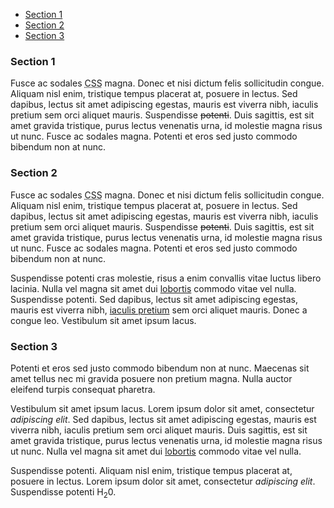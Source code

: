 
<div class="tabs basic-tabs">
    <ul role="tablist" class="tabs__tab-list">
        <li role="presentation"><a href="#section1" role="tab" aria-controls="section1" class="tabs__trigger basic-tab-trigger">Section 1</a></li>
        <li role="presentation"><a href="#section2" role="tab" aria-controls="section2" class="tabs__trigger basic-tab-trigger">Section 2</a></li>
        <li role="presentation"><a href="#section3" role="tab" aria-controls="section3" class="tabs__trigger basic-tab-trigger">Section 3</a></li>
    </ul>
    <section id="section1" role="tabpanel" class="tabs__panel basic-tab-panel">
        <h3>Section 1</h3>
        <p>Fusce ac sodales <abbr title="Cascading Style Sheets">CSS</abbr> magna. Donec et nisi dictum felis sollicitudin congue. Aliquam nisl enim, tristique tempus placerat at, posuere in lectus. Sed dapibus, lectus sit amet adipiscing egestas, mauris est viverra
            nibh, iaculis pretium sem orci aliquet mauris. Suspendisse <del>potenti</del>. Duis sagittis, est sit amet gravida tristique, purus lectus venenatis urna, id molestie magna risus ut nunc. Fusce ac sodales magna. Potenti et eros sed justo commodo bibendum
            non at nunc. </p>
    </section>
    <section id="section2" role="tabpanel" class="tabs__panel basic-tab-panel">
        <h3>Section 2</h3>
        <p>Fusce ac sodales <abbr title="Cascading Style Sheets">CSS</abbr> magna. Donec et nisi dictum felis sollicitudin congue. Aliquam nisl enim, tristique tempus placerat at, posuere in lectus. Sed dapibus, lectus sit amet adipiscing egestas, mauris est viverra
            nibh, iaculis pretium sem orci aliquet mauris. Suspendisse <del>potenti</del>. Duis sagittis, est sit amet gravida tristique, purus lectus venenatis urna, id molestie magna risus ut nunc. Fusce ac sodales magna. Potenti et eros sed justo commodo bibendum
            non at nunc. </p>
        <p>Suspendisse potenti cras molestie, risus a enim convallis vitae luctus libero lacinia. Nulla vel magna sit amet dui <a href="#">lobortis</a> commodo vitae vel nulla. Suspendisse potenti. Sed dapibus, lectus sit amet adipiscing egestas, mauris est viverra
            nibh, <a href="#">iaculis pretium</a> sem orci aliquet mauris. Donec a congue leo. Vestibulum sit amet ipsum lacus. </p>
    </section>
    <section id="section3" role="tabpanel" class="tabs__panel basic-tab-panel">
        <h3>Section 3</h3>
        <p>Potenti et eros sed justo commodo bibendum non at nunc. Maecenas sit amet tellus nec mi gravida posuere non pretium magna. Nulla auctor eleifend turpis consequat pharetra. </p>
        <p>Vestibulum sit amet ipsum lacus. Lorem ipsum dolor sit amet, consectetur <em>adipiscing elit</em>. Sed dapibus, lectus sit amet adipiscing egestas, mauris est viverra nibh, iaculis pretium sem orci aliquet mauris. Duis sagittis, est sit amet gravida
            tristique, purus lectus venenatis urna, id molestie magna risus ut nunc. Nulla vel magna sit amet dui <a href="#">lobortis</a> commodo vitae vel nulla. </p>
        <p>Suspendisse potenti. Aliquam nisl enim, tristique tempus placerat at, posuere in lectus. Lorem ipsum dolor sit amet, consectetur <em>adipiscing elit</em>. Suspendisse potenti H<sub>2</sub>0. </p>
    </section>
</div>
<script src="{{site.baseurl}}/assets/js/tabs.js"></script>